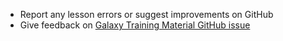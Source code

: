 - Report any lesson errors or suggest improvements on GitHub
- Give feedback on [Galaxy Training Material GitHub issue](https://github.com/galaxyproject/training-material/issues/1452)
